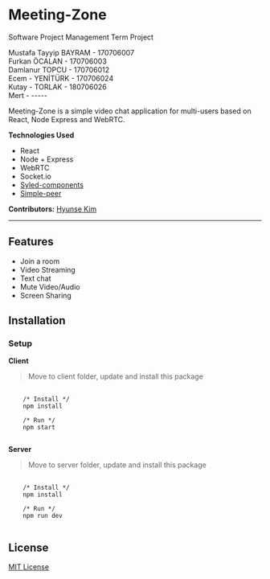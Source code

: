 # Meeting-Zone

Software Project Management Term Project

Mustafa Tayyip BAYRAM - 170706007  
Furkan ÖCALAN - 170706003  
Damlanur TOPCU - 170706012  
Ecem - YENİTÜRK - 170706024  
Kutay - TORLAK - 180706026  
Mert - -----  

Meeting-Zone is a simple video chat application for multi-users based on React, Node Express and WebRTC.


**Technologies Used**

- React
- Node + Express
- WebRTC
- Socket.io
- [Syled-components](https://styled-components.com/)
- [Simple-peer](https://github.com/feross/simple-peer)

**Contributors:** [Hyunse Kim](https://github.com/Hyunse)

---

## Features

- Join a room
- Video Streaming
- Text chat
- Mute Video/Audio
- Screen Sharing

## Installation

### Setup
**Client**
> Move to client folder, update and install this package
<pre>
  <code>
    /* Install */
    npm install
    
    /* Run */
    npm start
  </code>
</pre>

**Server**
> Move to server folder, update and install this package
<pre>
  <code>
    /* Install */
    npm install
    
    /* Run */
    npm run dev
  </code>
</pre>


## License
[MIT License](./LICENSE)
